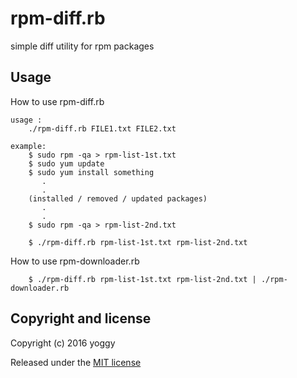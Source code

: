 rpm-diff.rb
====
simple diff utility for rpm packages

Usage
----

How to use rpm-diff.rb

    usage : 
        ./rpm-diff.rb FILE1.txt FILE2.txt
    
    example:
        $ sudo rpm -qa > rpm-list-1st.txt
        $ sudo yum update
        $ sudo yum install something
           .
           .
        (installed / removed / updated packages)
           .
           .
        $ sudo rpm -qa > rpm-list-2nd.txt
      
        $ ./rpm-diff.rb rpm-list-1st.txt rpm-list-2nd.txt


How to use rpm-downloader.rb

        $ ./rpm-diff.rb rpm-list-1st.txt rpm-list-2nd.txt | ./rpm-downloader.rb

Copyright and license
----
Copyright (c) 2016 yoggy

Released under the [MIT license](LICENSE.txt)
